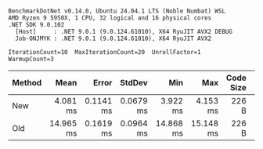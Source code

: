 ```

BenchmarkDotNet v0.14.0, Ubuntu 24.04.1 LTS (Noble Numbat) WSL
AMD Ryzen 9 5950X, 1 CPU, 32 logical and 16 physical cores
.NET SDK 9.0.102
  [Host]     : .NET 9.0.1 (9.0.124.61010), X64 RyuJIT AVX2 DEBUG
  Job-ONJMYK : .NET 9.0.1 (9.0.124.61010), X64 RyuJIT AVX2

IterationCount=10  MaxIterationCount=20  UnrollFactor=1  
WarmupCount=3  

```
| Method | Mean      | Error     | StdDev    | Min       | Max       | Code Size | Gen0     | Gen1     | Allocated |
|------- |----------:|----------:|----------:|----------:|----------:|----------:|---------:|---------:|----------:|
| New    |  4.081 ms | 0.1141 ms | 0.0679 ms |  3.922 ms |  4.153 ms |     226 B | 289.0625 | 117.1875 |   4.64 MB |
| Old    | 14.965 ms | 0.1619 ms | 0.0964 ms | 14.868 ms | 15.148 ms |     226 B | 500.0000 | 203.1250 |   8.04 MB |

